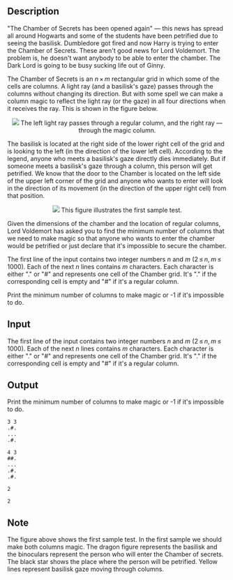 ## Description

<div><p>"The Chamber of Secrets has been opened again" — this news has spread all around Hogwarts and some of the students have been petrified due to seeing the basilisk. Dumbledore got fired and now Harry is trying to enter the Chamber of Secrets. These aren't good news for Lord Voldemort. The problem is, he doesn't want anybody to be able to enter the chamber. The Dark Lord is going to be busy sucking life out of Ginny.</p><p>The Chamber of Secrets is an <span class="tex-span"><i>n</i> × <i>m</i></span> rectangular grid in which some of the cells are columns. A light ray (and a basilisk's gaze) passes through the columns without changing its direction. But with some spell we can make a column magic to reflect the light ray (or the gaze) in all four directions when it receives the ray. This is shown in the figure below.</p><center> <img class="tex-graphics" src="file://yQGV3q98.png" style="max-width: 100.0%;max-height: 100.0%;"> <span class="tex-font-size-script"> The left light ray passes through a regular column, and the right ray — through the magic column. </span> </center><p>The basilisk is located at the right side of the lower right cell of the grid and is looking to the left (in the direction of the lower left cell). According to the legend, anyone who meets a basilisk's gaze directly dies immediately. But if someone meets a basilisk's gaze through a column, this person will get petrified. We know that the door to the Chamber is located on the left side of the upper left corner of the grid and anyone who wants to enter will look in the direction of its movement (in the direction of the upper right cell) from that position.</p><center> <img class="tex-graphics" src="file://iBPrJJcO.png" style="max-width: 100.0%;max-height: 100.0%;"> <span class="tex-font-size-script"> This figure illustrates the first sample test. </span> </center><p>Given the dimensions of the chamber and the location of regular columns, Lord Voldemort has asked you to find the minimum number of columns that we need to make magic so that anyone who wants to enter the chamber would be petrified or just declare that it's impossible to secure the chamber.</p></div><div class="input-specification"><p>The first line of the input contains two integer numbers <span class="tex-span"><i>n</i></span> and <span class="tex-span"><i>m</i></span> (<span class="tex-span">2 ≤ <i>n</i>, <i>m</i> ≤ 1000</span>). Each of the next <span class="tex-span"><i>n</i></span> lines contains <span class="tex-span"><i>m</i></span> characters. Each character is either "<span class="tex-font-style-tt">.</span>" or "<span class="tex-font-style-tt">#</span>" and represents one cell of the Chamber grid. It's "<span class="tex-font-style-tt">.</span>" if the corresponding cell is empty and "<span class="tex-font-style-tt">#</span>" if it's a regular column.</p></div><div class="output-specification"><p>Print the minimum number of columns to make magic or -1 if it's impossible to do.</p></div>

## Input

<p>The first line of the input contains two integer numbers <span class="tex-span"><i>n</i></span> and <span class="tex-span"><i>m</i></span> (<span class="tex-span">2 ≤ <i>n</i>, <i>m</i> ≤ 1000</span>). Each of the next <span class="tex-span"><i>n</i></span> lines contains <span class="tex-span"><i>m</i></span> characters. Each character is either "<span class="tex-font-style-tt">.</span>" or "<span class="tex-font-style-tt">#</span>" and represents one cell of the Chamber grid. It's "<span class="tex-font-style-tt">.</span>" if the corresponding cell is empty and "<span class="tex-font-style-tt">#</span>" if it's a regular column.</p>

## Output

<p>Print the minimum number of columns to make magic or -1 if it's impossible to do.</p>





```input1
3 3
.#.
...
.#.

```




```input2
4 3
##.
...
.#.
.#.

```




```output1
2

```




```output2
2

```



## Note

<p>The figure above shows the first sample test. In the first sample we should make both columns magic. The dragon figure represents the basilisk and the binoculars represent the person who will enter the Chamber of secrets. The black star shows the place where the person will be petrified. Yellow lines represent basilisk gaze moving through columns.</p>
